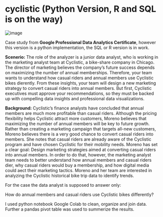 # cyclistic (Python Version, R and SQL is on the way) 

![image](https://user-images.githubusercontent.com/65511509/118147603-09b0f300-b410-11eb-932b-a815afc4e44e.png) 

Case study from **Google Professional Data Analytics Certificate**, however this version is a python implementation, the SQL or R version is in work.

**Scenerio:**
The role of the analyzer is a junior data analyst, who is working in the marketing analyst team at Cyclistic, a bike-share company in Chicago. The director of marketing believes the company’s future success depends on maximizing the number of annual memberships. Therefore, your team wants to understand how casual riders and annual members use Cyclistic bikes dierently. From these insights, your team will design a new marketing strategy to convert casual riders into annual members. But first, Cyclistic executives must approve your recommendations, so they must be backed up with compelling data insights and professional data visualizations.

**Background:**
Cyclistic’s finance analysts have concluded that annual members are much more profitable than casual riders. Although the pricing flexibility helps Cyclistic attract more customers, Moreno believes that maximizing the number of annual members will be key to future growth. Rather than creating a marketing campaign that targets all-new customers, Moreno believes there is a very good chance to convert casual riders into members. She notes that casual riders are already aware of the Cyclistic program and have chosen Cyclistic for their mobility needs.
Moreno has set a clear goal: Design marketing strategies aimed at converting casual riders into annual members. In order to do that, however, the marketing analyst team needs to better understand how annual members and casual riders dier, why casual riders would buy a membership, and how digital media could aect their marketing tactics. Moreno and her team are interested in analyzing the Cyclistic historical bike trip data to identify trends.

For the case the data analyst is supposed to answer only:

How do annual members and casual riders use Cyclistic bikes differently?

I used python notebook Google Colab to clean, organize and join data. Further a pandas pivot table was used to summerize the results.
